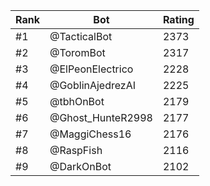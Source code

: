 Rank|Bot|Rating
---|---|---
#1|@TacticalBot|2373
#2|@ToromBot|2317
#3|@ElPeonElectrico|2228
#4|@GoblinAjedrezAI|2225
#5|@tbhOnBot|2179
#6|@Ghost_HunteR2998|2177
#7|@MaggiChess16|2176
#8|@RaspFish|2116
#9|@DarkOnBot|2102
